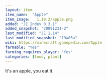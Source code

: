 ```yaml
---
layout: item
item_name:  "Apple"
item_image:   1.19.2/apple.png
added: "JE Indev 0.3.1"
added_snapshot: "20091231-2"
last_modified: "JE 1.14"
last_modified_snapshot: "19w05a"
wiki: https://minecraft.gamepedia.com/Apple
farmable: "Yes"
farming_requires_player: "Yes"
categories: [food, plant]
---
```

It's an apple, you eat it. 
